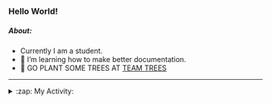 ### Hello World!

##### About:
- Currently I am a student.
- 🌱 I’m learning how to make better documentation.
- 🌱 GO PLANT SOME TREES AT [TEAM TREES](https://teamtrees.org/)

---
<details>
  <summary>:zap: My Activity:</summary>
  
<!--START_SECTION:waka-->
![Code Time](http://img.shields.io/badge/Code%20Time-1%2C144%20hrs%2032%20mins-blue)

**I'm a Night 🦉** 

```text
🌞 Morning                1361 commits        ██░░░░░░░░░░░░░░░░░░░░░░░   09.04 % 
🌆 Daytime                5367 commits        █████████░░░░░░░░░░░░░░░░   35.65 % 
🌃 Evening                4349 commits        ███████░░░░░░░░░░░░░░░░░░   28.89 % 
🌙 Night                  3977 commits        ███████░░░░░░░░░░░░░░░░░░   26.42 % 
```
📅 **I'm Most Productive on Wednesday** 

```text
Monday                   2281 commits        ████░░░░░░░░░░░░░░░░░░░░░   15.15 % 
Tuesday                  1947 commits        ███░░░░░░░░░░░░░░░░░░░░░░   12.93 % 
Wednesday                3474 commits        ██████░░░░░░░░░░░░░░░░░░░   23.08 % 
Thursday                 1859 commits        ███░░░░░░░░░░░░░░░░░░░░░░   12.35 % 
Friday                   1467 commits        ██░░░░░░░░░░░░░░░░░░░░░░░   09.74 % 
Saturday                 1348 commits        ██░░░░░░░░░░░░░░░░░░░░░░░   08.95 % 
Sunday                   2678 commits        ████░░░░░░░░░░░░░░░░░░░░░   17.79 % 
```


📊 **This Week I Spent My Time On** 

```text
🔥 Editors: 
VS Code                  7 hrs 33 mins       █████████████████████████   100.00 % 

🐱‍💻 Projects: 
giveth-dapps-v2          3 hrs 38 mins       ████████████░░░░░░░░░░░░░   48.22 % 
praise                   3 hrs 37 mins       ████████████░░░░░░░░░░░░░   47.90 % 
impact-graph             17 mins             █░░░░░░░░░░░░░░░░░░░░░░░░   03.88 % 
```


 Last Updated on 03/07/2023 17:10:04 UTC
<!--END_SECTION:waka-->
</details>
